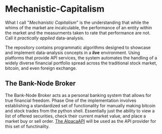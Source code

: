 # Mechanistic-Capitalism
What I call "_Mechanistic Capitalism_" is the understanding that while the whims of the market are incalculable, the performance of
an entity within the market and the measurments taken to rate that performance are not.  Call it _practically applied_ data-analysis.

The repository contains programmatic algorithms designed to showcase and implement data-analysis concepts in a __*live*__ environment.
Using platforms that provide API services, the system automates the handling of a widely diverse financial portfolio spread across
the traditional stock market, bitcoin, and even foreign exchange.

## The Bank-Node Broker
The Bank-Node Broker acts as a personal banking system that allows for true financial freedom.  Phase One of the implementation
involves establishing a standardized set of functionality for manually making bitcoin and stock trades from the python shell.
Essentially just the ability to view a list of offered securities, check their current market value, and place a market buy
or sell order.  [The AlpacaAPI](https://alpaca.markets/docs/) will be used as the API provider for this set of functinality.
